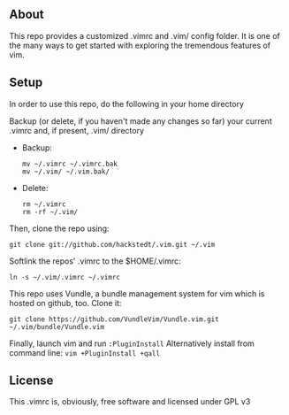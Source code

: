 ## About

This repo provides a customized .vimrc and .vim/ config folder. It is one of the many ways to get started with exploring the tremendous features of vim.

## Setup

In order to use this repo, do the following in your home directory

Backup (or delete, if you haven't made any changes so far) your current .vimrc and, if present, .vim/ directory

* Backup:
  ```
  mv ~/.vimrc ~/.vimrc.bak
  mv ~/.vim/ ~/.vim.bak/
  ```
* Delete:
  ```
  rm ~/.vimrc
  rm -rf ~/.vim/
  ```

Then, clone the repo using:

`git clone git://github.com/hackstedt/.vim.git ~/.vim`

Softlink the repos' .vimrc to the $HOME/.vimrc:

`ln -s ~/.vim/.vimrc ~/.vimrc`

This repo uses Vundle, a bundle management system for vim which is hosted on github, too. Clone it:

`git clone https://github.com/VundleVim/Vundle.vim.git ~/.vim/bundle/Vundle.vim`

Finally, launch vim and run `:PluginInstall`
Alternatively install from command line: `vim +PluginInstall +qall`


## License

This .vimrc is, obviously, free software and licensed under GPL v3
